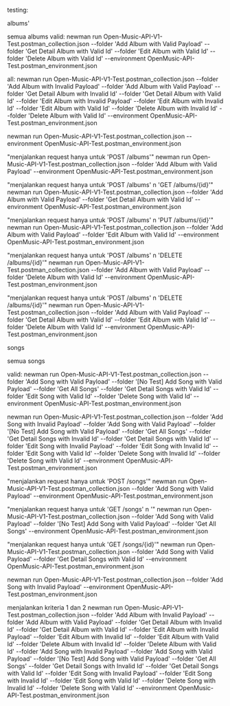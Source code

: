 testing:

albums'

semua albums
valid:
newman run Open-Music-API-V1-Test.postman_collection.json --folder 'Add Album with Valid Payload' --folder 'Get Detail Album with Valid Id' --folder 'Edit Album with Valid Id' --folder 'Delete Album with Valid Id' --environment OpenMusic-API-Test.postman_environment.json

all:
newman run Open-Music-API-V1-Test.postman_collection.json --folder 'Add Album with Invalid Payload' --folder 'Add Album with Valid Payload' --folder 'Get Detail Album with Invalid Id' --folder 'Get Detail Album with Valid Id' --folder 'Edit Album with Invalid Payload' --folder 'Edit Album with Invalid Id' --folder 'Edit Album with Valid Id' --folder 'Delete Album with Invalid Id' --folder 'Delete Album with Valid Id' --environment OpenMusic-API-Test.postman_environment.json

newman run Open-Music-API-V1-Test.postman_collection.json --environment OpenMusic-API-Test.postman_environment.json

"menjalankan request hanya untuk 'POST /albums'"
newman run Open-Music-API-V1-Test.postman_collection.json --folder 'Add Album with Valid Payload' --environment OpenMusic-API-Test.postman_environment.json

"menjalankan request hanya untuk 'POST /albums' n 'GET /albums/{id}'"
newman run Open-Music-API-V1-Test.postman_collection.json --folder 'Add Album with Valid Payload' --folder 'Get Detail Album with Valid Id' --environment OpenMusic-API-Test.postman_environment.json

"menjalankan request hanya untuk 'POST /albums' n 'PUT /albums/{id}'"
newman run Open-Music-API-V1-Test.postman_collection.json --folder 'Add Album with Valid Payload' --folder 'Edit Album with Valid Id' --environment OpenMusic-API-Test.postman_environment.json

"menjalankan request hanya untuk 'POST /albums' n 'DELETE /albums/{id}'"
newman run Open-Music-API-V1-Test.postman_collection.json --folder 'Add Album with Valid Payload' --folder 'Delete Album with Valid Id' --environment OpenMusic-API-Test.postman_environment.json

"menjalankan request hanya untuk 'POST /albums' n 'DELETE /albums/{id}'"
newman run Open-Music-API-V1-Test.postman_collection.json --folder 'Add Album with Valid Payload' --folder 'Get Detail Album with Valid Id' --folder 'Edit Album with Valid Id' --folder 'Delete Album with Valid Id' --environment OpenMusic-API-Test.postman_environment.json

songs

semua songs

valid:
newman run Open-Music-API-V1-Test.postman_collection.json --folder 'Add Song with Valid Payload' --folder '[No Test] Add Song with Valid Payload' --folder 'Get All Songs' --folder 'Get Detail Songs with Valid Id' --folder 'Edit Song with Valid Id' --folder 'Delete Song with Valid Id' --environment OpenMusic-API-Test.postman_environment.json

newman run Open-Music-API-V1-Test.postman_collection.json --folder 'Add Song with Invalid Payload' --folder 'Add Song with Valid Payload' --folder '[No Test] Add Song with Valid Payload' --folder 'Get All Songs' --folder 'Get Detail Songs with Invalid Id' --folder 'Get Detail Songs with Valid Id' --folder 'Edit Song with Invalid Payload' --folder 'Edit Song with Invalid Id' --folder 'Edit Song with Valid Id' --folder 'Delete Song with Invalid Id' --folder 'Delete Song with Valid Id' --environment OpenMusic-API-Test.postman_environment.json

"menjalankan request hanya untuk 'POST /songs'"
newman run Open-Music-API-V1-Test.postman_collection.json --folder 'Add Song with Valid Payload' --environment OpenMusic-API-Test.postman_environment.json

"menjalankan request hanya untuk 'GET /songs' n '"
newman run Open-Music-API-V1-Test.postman_collection.json --folder 'Add Song with Valid Payload' --folder '[No Test] Add Song with Valid Payload' --folder 'Get All Songs' --environment OpenMusic-API-Test.postman_environment.json

"menjalankan request hanya untuk 'GET /songs/{id}'"
newman run Open-Music-API-V1-Test.postman_collection.json --folder 'Add Song with Valid Payload' --folder 'Get Detail Songs with Valid Id' --environment OpenMusic-API-Test.postman_environment.json

newman run Open-Music-API-V1-Test.postman_collection.json --folder 'Add Song with Invalid Payload' --environment OpenMusic-API-Test.postman_environment.json

menjalankan kriteria 1 dan 2
newman run Open-Music-API-V1-Test.postman_collection.json --folder 'Add Album with Invalid Payload' --folder 'Add Album with Valid Payload' --folder 'Get Detail Album with Invalid Id' --folder 'Get Detail Album with Valid Id' --folder 'Edit Album with Invalid Payload' --folder 'Edit Album with Invalid Id' --folder 'Edit Album with Valid Id' --folder 'Delete Album with Invalid Id' --folder 'Delete Album with Valid Id' --folder 'Add Song with Invalid Payload' --folder 'Add Song with Valid Payload' --folder '[No Test] Add Song with Valid Payload' --folder 'Get All Songs' --folder 'Get Detail Songs with Invalid Id' --folder 'Get Detail Songs with Valid Id' --folder 'Edit Song with Invalid Payload' --folder 'Edit Song with Invalid Id' --folder 'Edit Song with Valid Id' --folder 'Delete Song with Invalid Id' --folder 'Delete Song with Valid Id' --environment OpenMusic-API-Test.postman_environment.json

